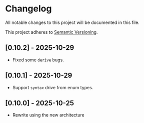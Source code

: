 # Changelog

All notable changes to this project will be documented in this file.

This project adheres to [Semantic Versioning](https://semver.org).

<!--
Note: In this file, do not use the hard wrap in the middle of a sentence for
compatibility with GitHub comment style markdown rendering.
-->

## [0.10.2] - 2025-10-29

- Fixed some `derive` bugs.

## [0.10.1] - 2025-10-29

- Support `syntax` drive from enum types.

## [0.10.0] - 2025-10-25

- Rewrite using the new architecture
